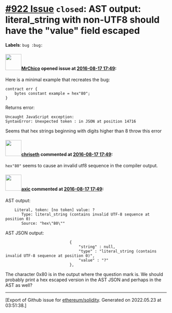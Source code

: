 # [\#922 Issue](https://github.com/ethereum/solidity/issues/922) `closed`: AST output: literal_string with non-UTF8 should have the "value" field escaped
**Labels**: `bug :bug:`


#### <img src="https://avatars.githubusercontent.com/u/8930559?u=7f8a8e1e1710a04c8303093b928a943ae89464b2&v=4" width="50">[MrChico](https://github.com/MrChico) opened issue at [2016-08-17 17:49](https://github.com/ethereum/solidity/issues/922):

Here is a minimal example that recreates the bug:

```
contract err {
    bytes constant example = hex"80";
}
```

Returns error:

```
Uncaught JavaScript exception:
SyntaxError: Unexpected token : in JSON at position 14716
```

Seems that hex strings beginning with digits higher than 8 throw this error


#### <img src="https://avatars.githubusercontent.com/u/9073706?v=4" width="50">[chriseth](https://github.com/chriseth) commented at [2016-08-17 17:49](https://github.com/ethereum/solidity/issues/922#issuecomment-240731814):

`hex"80"` seems to cause an invalid utf8 sequence in the compiler output.

#### <img src="https://avatars.githubusercontent.com/u/20340?v=4" width="50">[axic](https://github.com/axic) commented at [2016-08-17 17:49](https://github.com/ethereum/solidity/issues/922#issuecomment-243233555):

AST output:

```
    Literal, token: [no token] value: ?
       Type: literal_string (contains invalid UTF-8 sequence at position 0)
       Source: "hex\"80\""
```

AST JSON output:

```
                            {
                                "string" : null,
                                "type" : "literal_string (contains invalid UTF-8 sequence at position 0)",
                                "value" : "?"
                            },
```

The character 0x80 is in the output where the question mark is. We should probably print a hex escaped version in the AST JSON and perhaps in the AST as well?


-------------------------------------------------------------------------------



[Export of Github issue for [ethereum/solidity](https://github.com/ethereum/solidity). Generated on 2022.05.23 at 03:51:38.]
